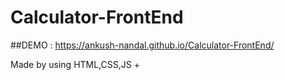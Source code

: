 # Calculator-FrontEnd

##DEMO : https://ankush-nandal.github.io/Calculator-FrontEnd/

Made by using HTML,CSS,JS
+
